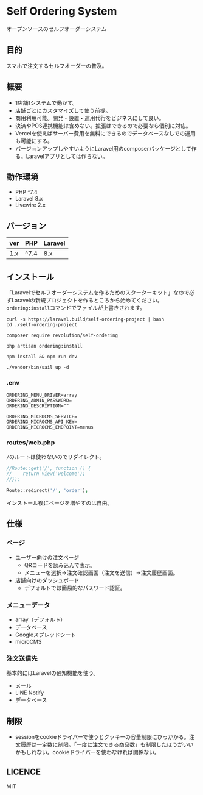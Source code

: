 # Self Ordering System

オープンソースのセルフオーダーシステム

## 目的
スマホで注文するセルフオーダーの普及。

## 概要
- 1店舗1システムで動かす。
- 店舗ごとにカスタマイズして使う前提。
- 商用利用可能。開発・設置・運用代行をビジネスにして良い。
- 決済やPOS連携機能は含めない。拡張はできるので必要なら個別に対応。
- Vercelを使えばサーバー費用を無料にできるのでデータベースなしでの運用も可能にする。
- バージョンアップしやすいようにLaravel用のcomposerパッケージとして作る。Laravelアプリとしては作らない。

## 動作環境
- PHP ^7.4
- Laravel 8.x
- Livewire 2.x

## バージョン
|ver|PHP|Laravel|
|---|---|-------|
|1.x|^7.4|8.x  |

## インストール
「Laravelでセルフオーダーシステムを作るためのスターターキット」なので必ずLaravelの新規プロジェクトを作るところから始めてください。`ordering:install`コマンドでファイルが上書きされます。

```
curl -s https://laravel.build/self-ordering-project | bash
cd ./self-ordering-project

composer require revolution/self-ordering

php artisan ordering:install

npm install && npm run dev

./vendor/bin/sail up -d
```

### .env
```
ORDERING_MENU_DRIVER=array
ORDERING_ADMIN_PASSWORD=
ORDERING_DESCRIPTION=""

ORDERING_MICROCMS_SERVICE=
ORDERING_MICROCMS_API_KEY=
ORDERING_MICROCMS_ENDPOINT=menus
```

### routes/web.php
`/`のルートは使わないのでリダイレクト。

```php
//Route::get('/', function () {
//    return view('welcome');
//});

Route::redirect('/', 'order');
```

インストール後にページを増やすのは自由。

## 仕様
### ページ
- ユーザー向けの注文ページ
  - QRコードを読み込んで表示。
  - メニューを選択→注文確認画面（注文を送信）→注文履歴画面。
- 店舗向けのダッシュボード
  - デフォルトでは簡易的なパスワード認証。

### メニューデータ
- array（デフォルト）
- データベース
- Googleスプレッドシート
- microCMS

### 注文送信先
基本的にはLaravelの通知機能を使う。

- メール
- LINE Notify
- データベース

## 制限
- sessionをcookieドライバーで使うとクッキーの容量制限にひっかかる。注文履歴は一定数に制限。「一度に注文できる商品数」も制限したほうがいいかもしれない。cookieドライバーを使わなければ関係ない。

## LICENCE
MIT
